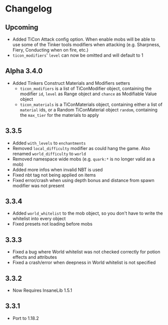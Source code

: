 # Changelog

## Upcoming
* Added TiCon Attack config option. When enable mobs will be able to use some of the Tinker tools modifiers when attacking (e.g. Sharpness, Fiery, Conducting when on fire, etc.)
* `ticon_modifiers`' `level` can now be omitted and will default to 1

## Alpha 3.4.0
* Added Tinkers Construct Materials and Modifiers setters
    * `ticon_modifiers` is a list of TiConModifier object, containing the modifier `id`, `level` as Range object and `chance` as Modifiable Value object
    * `ticon_materials` is a TiConMaterials object, containing either a list of `material` ids, or a Random TiConMaterial object `random`, containing the `max_tier` for the materials to apply 

## 3.3.5
* Added `with_levels` to `enchantments`
* Removed `local_difficulty` modifier as could hang the game. Also renamed `world_difficulty` to `world`
* Removed namespace wide mobs (e.g. `quark:*` is no longer valid as a mob)
* Added more infos when invalid NBT is used
* Fixed nbt tag not being applied on items
* Fixed error/crash when using depth bonus and distance from spawn modifier was not present

## 3.3.4
* Added `world_whitelist` to the mob object, so you don't have to write the whitelist into every object
* Fixed presets not loading before mobs

## 3.3.3
* Fixed a bug where World whitelist was not checked correctly for potion effects and attributes
* Fixed a crash/error when deepness in World whitelist is not specified

## 3.3.2
* Now Requires InsaneLib 1.5.1

## 3.3.1
* Port to 1.18.2